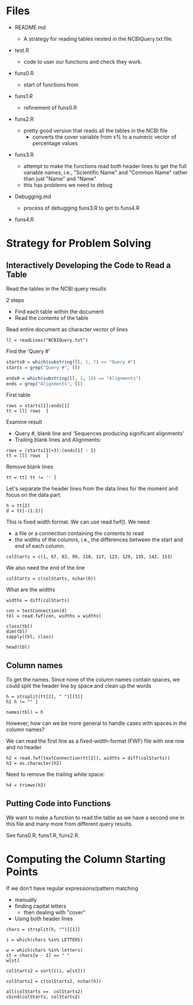 # Files

+ README.md
   + A strategy for reading tables nested in the NCBIQuery.txt file.
   
+ test.R 
    + code to user our functions and check they work.
+ funs0.R 
   + start of functions from 
+ funs1.R
   + refinement of funs0.R
   
+ funs2.R
    + pretty good version that reads all the tables in the NCBI file
	   + converts the cover variable from x% to a numeric vector of percentage values
+ funs3.R
   + attempt to make the functions read both header lines to get the full variable names, i.e.,
     "Scientific Name" and "Common Name" rather than just "Name" and "Name"
   + this has problems we need to debug

+ Debugging.md
   + process of debugging funs3.R to get to funs4.R
   
+ funs4.R

# Strategy for Problem Solving
## Interactively Developing the Code to Read a Table

Read the tables in the NCBI query results

2 steps
+ Find each table within the document
+ Read the contents of the table


Read entire document as character vector of lines

```
ll = readLines("NCBIQuery.txt")
```

Find the 'Query #'

```r
starts0 = which(substring(ll, 1, 7) == "Query #")
starts = grep("Query #", ll)
```

```r
ends0 = which(substring(ll, 1, 10) == "Alignments")
ends = grep("Alignments", ll)
```


First table
```
rows = starts[1]:ends[1]
tt = ll[ rows  ]
```


Examine result
+ Query #, blank line and 'Sequences producing significant alignments'
+ Trailing blank lines and Alignments:

    
```	
rows = (starts[1]+3):(ends[1] - 1)
tt = ll[ rows  ] 
```

Remove blank lines
```
tt = tt[ tt != '' ]
``` 



Let's separate the header lines from the data lines for the moment
and focus on the data part.
```
h = tt[2]
d = tt[-(1:2)]
```


This is fixed width format. We can use read.fwf().
We need 
+ a file or a connection containing the contents to read
+ the widths of the columns, i.e., the differences between the start and end of each column.

```
colStarts = c(1, 67, 83, 99, 110, 117, 123, 129, 135, 142, 153)
```

We also need the end of the line 
```
colStarts = c(colStarts, nchar(h))
```

What are the widths

```
widths = diff(colStarts)
```

```
con = textConnection(d)
tbl = read.fwf(con, widths = widths)
```

```
class(tbl)
dim(tbl)
sapply(tbl, class)
```


```
head(tbl)
```


## Column names
To get the names.
Since none of the column names contain spaces, we could split the header line by space
and clean up the words
```
h = strsplit(tt[2], " ")[[1]]
h[ h != "" ]
```

```
names(tbl) = h
```


However, how can we be more general to handle cases with spaces in the column names?

We can read the first line as a fixed-width-format (FWF) file with
one row and no header
```
h2 = read.fwf(textConnection(tt[2]), widths = diff(colStarts))
h3 = as.character(h2)
```
Need to remove the trailing white space:
```
h4 = trimws(h3)
```


## Putting Code into Functions

We want to make a function to read the table as we have a second one in this file
and many more from different query results.


See funs0.R, funs1.R, funs2.R.



# Computing the Column Starting Points

If we don't have regular expressions/pattern matching
+ manually
+ finding capital letters
  + then dealing with "cover"
+ Using both header lines

```
chars = strsplit(h, "")[[1]]
```

```
i = which(chars %in% LETTERS)
```

```
w = which(chars %in% letters)
st = chars[w - 1] == " "
w[st]
```

```
colStarts2 = sort(c(i, w[st]))
```

```
colStarts2 = c(colStarts2, nchar(h))
```

```
all(colStarts ==  colStarts2)
cbind(colStarts, colStarts2)
```
